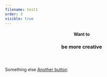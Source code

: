 ```yaml
---
filename: test1
order: 3
visible: true
---
```

<header>
<h4>Want to</h4>
<h3>be more creative</h3>
</header>

Something else
<a class="cta" href="/signup/main">Another button</a>
